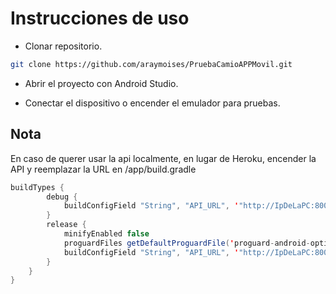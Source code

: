 # Instrucciones de uso

- Clonar repositorio.
```bash
git clone https://github.com/araymoises/PruebaCamioAPPMovil.git
```

- Abrir el proyecto con Android Studio.

- Conectar el dispositivo o encender el emulador para pruebas.

## Nota

En caso de querer usar la api localmente, en lugar de Heroku, encender la API y reemplazar la URL en /app/build.gradle
```java
buildTypes {
        debug {
            buildConfigField "String", "API_URL", '"http://IpDeLaPC:8000/api/"'
        }
        release {
            minifyEnabled false
            proguardFiles getDefaultProguardFile('proguard-android-optimize.txt'), 'proguard-rules.pro'
            buildConfigField "String", "API_URL", '"http://IpDeLaPC:8000/api/"'
        }
    }
}
```
